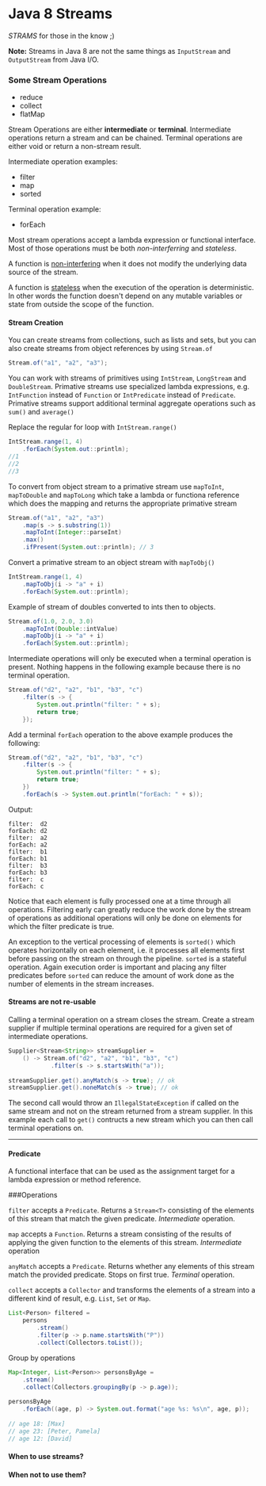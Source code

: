 # Java 8 Streams 
*STRAMS* for those in the know ;)

__Note:__ Streams in Java 8 are not the same things as `InputStream` and `OutputStream` from Java I/O.

### Some Stream Operations
- reduce
- collect
- flatMap
 
Stream Operations are either __intermediate__ or __terminal__. Intermediate operations return a stream and can be chained. Terminal operations are either void or return a non-stream result.

Intermediate operation examples:

- filter
- map
- sorted

Terminal operation example:

- forEach

Most stream operations accept a lambda expression or functional interface. Most of those operations must be both _non-interferring_ and _stateless_.

A function is [non-interfering][] when it does not modify the underlying data source of the stream. 

A function is [stateless][] when the execution of the operation is deterministic. In other words the function doesn't depend on any mutable variables or state from outside the scope of the function. 


#### Stream Creation

You can create streams from collections, such as lists and sets, but you can also create streams from object references by using `Stream.of`

~~~java
Stream.of("a1", "a2", "a3");
~~~

You can work with streams of primitives using `IntStream`, `LongStream` and `DoubleStream`. Primative streams use specialized lambda expressions, e.g. `IntFunction` instead of `Function` or `IntPredicate` instead of `Predicate`. Primative streams support additional terminal aggregate operations such as `sum()` and `average()`

Replace the regular for loop with `IntStream.range()`

~~~java
IntStream.range(1, 4)
	.forEach(System.out::println);
//1
//2
//3
~~~

To convert from object stream to a primative stream use `mapToInt`, `mapToDouble` and `mapToLong` which take a lambda or functiona reference which does the mapping and returns the appropriate primative stream

~~~java
Stream.of("a1", "a2", "a3")
	.map(s -> s.substring(1))
	.mapToInt(Integer::parseInt)
	.max()
	.ifPresent(System.out::println); // 3
~~~

Convert a primative stream to an object stream with `mapToObj()`

~~~java
IntStream.range(1, 4)
	.mapToObj(i -> "a" + i)
	.forEach(System.out::println);
~~~

Example of stream of doubles converted to ints then to objects.

~~~java
Stream.of(1.0, 2.0, 3.0)
	.mapToInt(Double::intValue)
	.mapToObj(i -> "a" + i)
	.forEach(System.out::println);
~~~

Intermediate operations will only be executed when a terminal operation is present. Nothing happens in the following example because there is no terminal operation. 

~~~java
Stream.of("d2", "a2", "b1", "b3", "c")
	.filter(s -> {
		System.out.println("filter: " + s);
		return true;
	});
~~~

Add a terminal `forEach` operation to the above example produces the following:


~~~java
Stream.of("d2", "a2", "b1", "b3", "c")
	.filter(s -> {
		System.out.println("filter: " + s);
		return true;
	})
	.forEach(s -> System.out.println("forEach: " + s));
~~~

Output:

	filter:  d2
	forEach: d2
	filter:  a2
	forEach: a2
	filter:  b1
	forEach: b1
	filter:  b3
	forEach: b3
	filter:  c
	forEach: c
	
	
Notice that each element is fully processed one at a time through all operations. Filtering early can greatly reduce the work done by the stream of operations as additional operations will only be done on elements for which the filter predicate is true.

An exception to the vertical processing of elements is `sorted()` which operates horizontally on each element, i.e. it processes all elements first before passing on the stream on through the pipeline. `sorted` is a stateful operation. Again execution order is important and placing any filter predicates before `sorted` can reduce the amount of work done as the number of elements in the stream increases. 

#### Streams are not re-usable

Calling a terminal operation on a stream closes the stream. Create a stream supplier if multiple terminal operations are required for a given set of intermediate operations.

~~~java
Supplier<Stream<String>> streamSupplier = 
	() -> Stream.of("d2", "a2", "b1", "b3", "c")
			.filter(s -> s.startsWith("a"));
			
streamSupplier.get().anyMatch(s -> true); // ok
streamSupplier.get().noneMatch(s -> true); // ok	
~~~

The second call would throw an `IllegalStateException` if called on the same stream and not on the stream returned from a stream supplier. In this example each call to `get()` contructs a new stream which you can then call terminal operations on. 

---

#### Predicate
A functional interface that can be used as the assignment target for a lambda expression or method reference. 

###Operations


`filter` accepts a `Predicate`. Returns a `Stream<T>` consisting of the elements of this stream that match the given predicate. _Intermediate_ operation.

`map` accepts a `Function`. Returns a stream consisting of the results of applying the given function to the elements of this stream. _Intermediate_ operation


`anyMatch` accepts a `Predicate`. Returns whether any elements of this stream match the provided predicate. Stops on first true. _Terminal_ operation. 

`collect` accepts a `Collector` and transforms the elements of a stream into a different kind of result, e.g. `List`, `Set` or `Map`.

~~~java
List<Person> filtered = 
	persons
		.stream()
		.filter(p -> p.name.startsWith("P"))
		.collect(Collectors.toList());
~~~

Group by operations

~~~java
Map<Integer, List<Person>> personsByAge = 
	.stream()
	.collect(Collectors.groupingBy(p -> p.age));
	
personsByAge
	.forEach((age, p) -> System.out.format("age %s: %s\n", age, p));
	
// age 18: [Max]
// age 23: [Peter, Pamela]
// age 12: [David]	
~~~	


#### When to use streams?

#### When not to use them?	

<!-- links -->
[non-interfering]:http://docs.oracle.com/javase/8/docs/api/java/util/stream/package-summary.html#NonInterference

[stateless]: http://docs.oracle.com/javase/8/docs/api/java/util/stream/package-summary.html#Statelessness